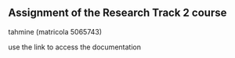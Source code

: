 ## Assignment of the Research Track 2 course 
tahmine  (matricola 5065743)

use the link to access the documentation
